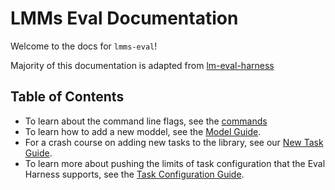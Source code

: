 # LMMs Eval Documentation

Welcome to the docs for `lmms-eval`!

Majority of this documentation is adapted from [lm-eval-harness](https://github.com/EleutherAI/lm-evaluation-harness/)

## Table of Contents

* To learn about the command line flags, see the [commands](https://github.com/EvolvingLMMs-Lab/lmms-eval/tree/main/docs/commands.md)
* To learn how to add a new moddel,  see the [Model Guide](https://github.com/EvolvingLMMs-Lab/lmms-eval/tree/main/docs/model_guide.md).
* For a crash course on adding new tasks to the library, see our [New Task Guide](https://github.com/EvolvingLMMs-Lab/lmms-eval/tree/main/docs/new_task_guide.md).
* To learn more about pushing the limits of task configuration that the Eval Harness supports, see the [Task Configuration Guide](https://github.com/EvolvingLMMs-Lab/lmms-eval/tree/main/docs/task_guide.md).
